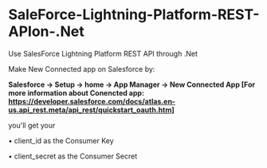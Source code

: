 # SaleForce-Lightning-Platform-REST-APIon-.Net
Use SalesForce Lightning Platform REST API through .Net

Make New Connected app on Salesforce by:


**Salesforce -> Setup -> home -> App Manager -> New Connected App [For more information about Conencted app: https://developer.salesforce.com/docs/atlas.en-us.api_rest.meta/api_rest/quickstart_oauth.htm]**



you'll get your




• client_id as the Consumer Key


• client_secret as the Consumer Secret


